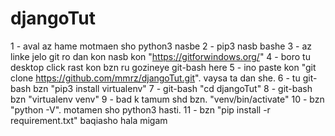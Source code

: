 # djangoTut
1 - aval az hame motmaen sho python3 nasbe
2 - pip3 nasb bashe
3 - az linke jelo git ro dan kon nasb kon "https://gitforwindows.org/"
4 - boro tu desktop click rast kon bzn ru gozineye git-bash here
5 - ino paste kon "git clone https://github.com/mmrz/djangoTut.git". vaysa ta dan she.
6 - tu git-bash bzn "pip3 install virtualenv"
7 - git-bash "cd djangoTut"
8 - git-bash bzn "virtualenv venv"
9 - bad k tamum shd bzn. "venv/bin/activate"
10 - bzn "python -V". motamen sho python3 hasti.
11 - bzn "pip install -r requirement.txt"
baqiasho hala migam
